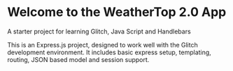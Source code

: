Welcome to the WeatherTop 2.0 App
==================================

A starter project for learning Glitch, Java Script and Handlebars

This is an Express.js project, designed to work well with the Glitch development environment. It includes basic express setup, templating, routing, JSON based model and session support.

